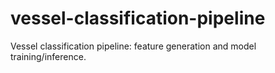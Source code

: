 # vessel-classification-pipeline
Vessel classification pipeline: feature generation and model training/inference.
